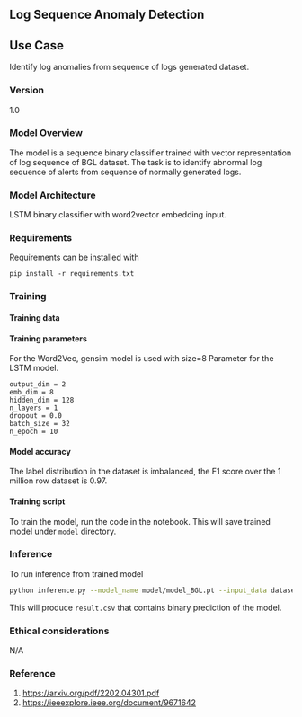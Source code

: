 ## Log Sequence Anomaly Detection

## Use Case
Identify log anomalies from sequence of logs generated dataset.

### Version
1.0

### Model Overview
The model is a sequence binary classifier trained with vector representation of log sequence of BGL dataset. The task is to identify abnormal log sequence of alerts from sequence of normally generated logs.

### Model Architecture
LSTM binary classifier with word2vector embedding input. 

### Requirements

Requirements can be installed with 
```
pip install -r requirements.txt
```

### Training

#### Training data


#### Training parameters

For the Word2Vec, gensim model is used with size=8
Parameter for the LSTM model.
```
output_dim = 2
emb_dim = 8
hidden_dim = 128
n_layers = 1
dropout = 0.0
batch_size = 32
n_epoch = 10
```

#### Model accuracy

The label distribution in the dataset is imbalanced, the F1 score over the 1 million row dataset is 0.97.


#### Training script

To train the model, run the code in the notebook. This will save trained model under `model` directory.

### Inference

To run inference from trained model 
```bash
python inference.py --model_name model/model_BGL.pt --input_data dataset/BGL_2k.log_structured.csv

```
This will produce `result.csv` that contains binary prediction of the model.

### Ethical considerations
N/A

### Reference
1. https://arxiv.org/pdf/2202.04301.pdf
2. https://ieeexplore.ieee.org/document/9671642